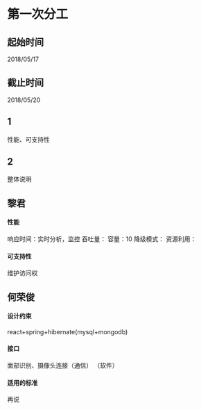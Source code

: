 # 第一次分工
## 起始时间
2018/05/17

## 截止时间
2018/05/20

## 1

性能、可支持性

## 2

整体说明

## 黎君
#### 性能
响应时间：实时分析，监控
吞吐量：
容量：10
降级模式：
资源利用：
#### 可支持性
维护访问权

## 何荣俊 
#### 设计约束
react+spring+hibernate(mysql+mongodb)
#### 接口
面部识别、摄像头连接（通信）
（软件）
#### 适用的标准
再说
